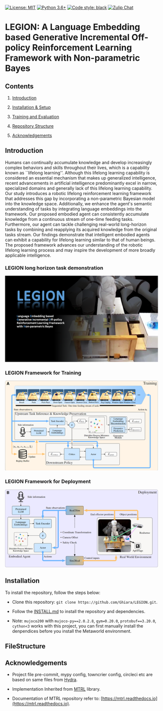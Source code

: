 [![License: MIT](https://img.shields.io/badge/License-MIT-green.svg)](https://github.com/facebookresearch/mtrl/blob/main/LICENSE)
[![Python 3.6+](https://img.shields.io/badge/python-3.6+-blue.svg)](https://www.python.org/downloads/release/python-360/)
[![Code style: black](https://img.shields.io/badge/code%20style-black-000000.svg)](https://github.com/psf/black)
[![Zulip Chat](https://img.shields.io/badge/zulip-join_chat-brightgreen.svg)](https://mtenv.zulipchat.com)

# LEGION: A Language Embedding based Generative Incremental Off-policy Reinforcement Learning Framework with Non-parametric Bayes


## Contents

1. [Introduction](#Introduction)

2. [Installation & Setup](#Installation)

3. [Training and Evaluation](#Train)

4. [Repository Structure](#FileStructure)

5. [Acknowledgements](#Acknowledgements)

## Introduction

Humans can continually accumulate knowledge and develop increasingly complex behaviors and skills throughout their lives, which is a capability known as ``lifelong learning''. 
Although this lifelong learning capability is considered an essential mechanism that makes up generalized intelligence, recent advancements in artificial intelligence predominantly excel in narrow, specialized domains and generally lack of this lifelong learning capability.
Our study introduces a robotic lifelong reinforcement learning framework that addresses this gap by incorporating a non-parametric Bayesian model into the knowledge space.
Additionally, we enhance the agent's semantic understanding of tasks by integrating language embeddings into the framework.
Our proposed embodied agent can consistently accumulate knowledge from a continuous stream of one-time feeding tasks. 
Furthermore, our agent can tackle challenging real-world long-horizon tasks by combining and reapplying its acquired knowledge from the original tasks stream.
Our findings demonstrate that intelligent embodied agents can exhibit a capability for lifelong learning similar to that of human beings.
The proposed framework advances our understanding of the robotic lifelong learning process and may inspire the development of more broadly applicable intelligence.

### LEGION long horizon task demonstration
[![Movie1](/imgs/movie_cover.png "Long horzion task demonstration")](https://www.cit.tum.de/cit/startseite/)
### LEGION Framework for Training
![train](/imgs/framework_train.png "Framework for Lifelong reinforcement Learning")
### LEGION Framework for Deployment
![deployment](/imgs/framework_deployment.png "Deployment")

## Installation

To install the repository, follow the steps below:

* Clone this repository: `git clone https://github.com/Ghiara/LEGION.git`.

* Follow the [INSTALL.md](INSTALL.md) to install the repository and dependencies.

* Note: `mujoco200` with `mujoco-py==2.0.2.8`, `gym=0.20.0`, `protobuf==3.20.0`, `cython<3` works with this project, you can first manually install the denpendices before you install the Metaworld environment.

## FileStructure




## Acknowledgements

* Project file pre-commit, mypy config, towncrier config, circleci etc are based on same files from [Hydra](https://github.com/facebookresearch/hydra).

* Implementation Inherited from [MTRL](https://mtrl.readthedocs.io/en/latest/index.html) library. 

* Documentation of MTRL repository refer to: [https://mtrl.readthedocs.io](https://mtrl.readthedocs.io).